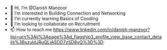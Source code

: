 - 👋 Hi, I’m @Danish Manzoor
- 👀 I’m interested in Building Connection and Networking
- 🌱 I’m currently learning Basics of Cooding 
- 💞️ I’m looking to collaborate on Recruitment
- 📫 How to reach me https://www.linkedin.com/in/danish-manzoor?lipi=urn%3Ali%3Apage%3Ad_flagship3_profile_view_base_contact_details%3BszuldJRuQLiASDD7zSD8vQ%3D%3D

<!---
7780870467/7780870467 is a ✨ special ✨ repository because its `README.md` (this file) appears on your GitHub profile.
You can click the Preview link to take a look at your changes.
--->
